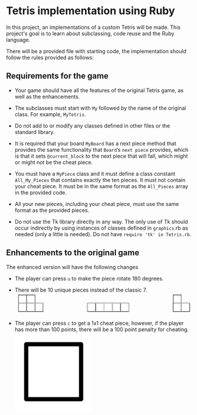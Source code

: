 # Tetris implementation using Ruby
In this project, an implementations of a custom Tetris will be made. This project's goal is to learn about subclassing, code reuse and the Ruby language.

There will be a provided file with starting code, the implementation should follow the rules provided as follows:

## Requirements for the game
* Your game should have all the features of the original Tetris game, as well as the enhancements.

* The subclasses must start with `My` followed by the name of the original class. For example, `MyTetris`.

* Do not add to or modify any classes defined in other files or the standard library.

* It is required that your board `MyBoard` has a next piece method that provides the same functionality
that `Board`’s `next piece` provides, which is that it sets `@current_block` to the next piece that will
fall, which might or might not be the cheat piece.

* You must have a `MyPiece` class and it must define a class constant `All_My_Pieces` that contains exactly
the ten pieces. It must not contain your cheat piece. It must be in the same format as the `All_Pieces` array in the
provided code.
* All your new pieces, including your cheat piece, must use the same format as the provided pieces.

* Do not use the Tk library directly in any way. The only use of Tk should occur indirectly by using instances of classes defined in `graphics`.rb as needed (only a little is needed). Do not have `require 'tk' in Tetris.rb`.

## Enhancements to the original game
The enhanced version will have the following changes

* The player can press `u` to make the piece rotate 180 degrees.

* There will be 10 unique pieces instead of the classic 7.
![New pieces](https://github.com/rokobo/Tetris-game/blob/master/data/pieces.png?raw=true)
* The player can press `c` to get a 1x1 cheat piece, however, if the player has more than 100 points, there will be a 100 point penalty for cheating.
![Cheat piece](https://github.com/rokobo/Tetris-game/blob/master/data/cheat_piece.png?raw=true)
